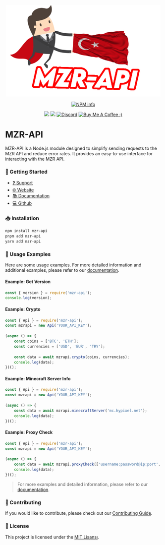 <div align="center">
<p>
   <a href="#"> <img width=500 src="https://raw.githubusercontent.com/MZRCode/mzr-api/main/mzrapi-logo.png"></a>
</p>
<p>
   <a href="https://nodei.co/npm/mzr-api/"><img src="https://nodei.co/npm/mzr-api.png?downloads=true&stars=true" alt="NPM info" /></a>
</p>
<p>
    <img src="https://img.shields.io/npm/v/mzr-api?style=for-the-badge">
    <img src="https://img.shields.io/npm/l/mzr-api?style=for-the-badge">
    <a href="https://discord.gg/ktVdQYrtXF" target="_blank"> <img alt="Discord" src="https://img.shields.io/badge/Discord-%20Support%20Server-7289da?style=for-the-badge&logo=discord"></a>
    <a href="https://www.buymeacoffee.com/mzrdev" target="_blank"><img src="https://cdn.buymeacoffee.com/buttons/v2/default-yellow.png" width="120px" height="30px" alt="Buy Me A Coffee :)"></a>
 </p>
</div>

# MZR-API
MZR-API is a Node.js module designed to simplify sending requests to the MZR API and reduce error rates. It provides an easy-to-use interface for interacting with the MZR API.

### 🚀 Getting Started
- [❓ Support](https://discord.gg/ktVdQYrtXF)
- [🌐 Website](https://www.mzrdev.xyz)
- [📚 Documentation](https://docs.mzrdev.xyz)
- [💻 Github](https://github.com/MZRCode/mzr-api)

### 📥 Installation
```bash
npm install mzr-api
pnpm add mzr-api
yarn add mzr-api
```

### 📝 Usage Examples
Here are some usage examples. For more detailed information and additional examples, please refer to our [documentation](https://docs.mzrdev.xyz).

#### Example: Get Version
```js
const { version } = require('mzr-api');
console.log(version);
```

#### Example: Crypto
```js
const { Api } = require('mzr-api');
const mzrapi = new Api('YOUR_API_KEY');

(async () => {
    const coins = ['BTC', 'ETH'];
    const currencies = ['USD', 'EUR', 'TRY']; 

    const data = await mzrapi.crypto(coins, currencies);
    console.log(data);
})();
```

#### Example: Minecraft Server Info
```js
const { Api } = require('mzr-api');
const mzrapi = new Api('YOUR_API_KEY');

(async () => {
    const data = await mzrapi.minecraftServer('mc.hypixel.net');
    console.log(data);
})();
```

#### Example: Proxy Check
```js
const { Api } = require('mzr-api');
const mzrapi = new Api('YOUR_API_KEY');

(async () => {
    const data = await mzrapi.proxyCheck(['username:password@ip:port', 'username2:password2@ip2:port2']);
    console.log(data);
})();
```
> For more examples and detailed information, please refer to our [documentation](https://docs.mzrdev.xyz).

### 📢 Contributing
If you would like to contribute, please check out our [Contributing Guide](https://www.mzrdev.xyz/contributing).

### 📜 License
This project is licensed under the [MIT Lisansı](https://opensource.org/licenses/MIT).